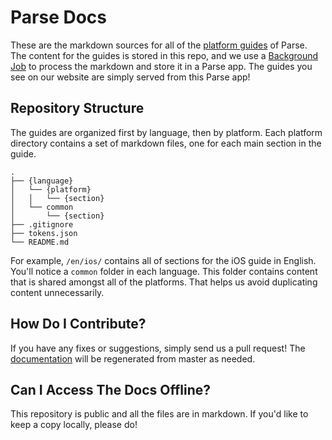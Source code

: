# Parse Docs

These are the markdown sources for all of the [platform guides](https://parse.com/docs) of Parse. The content for the guides is stored in this repo, and we use a [Background Job](https://parse.com/docs/js/guide#cloud-code-advanced-background-jobs) to process the markdown and store it in a Parse app. The guides you see on our website are simply served from this Parse app!

## Repository Structure

The guides are organized first by language, then by platform. Each platform directory contains a set of markdown files, one for each main section in the guide.

    .
    ├── {language}
    │   └── {platform}
    │   │   └── {section}
    │   └── common
    │       └── {section}
    ├── .gitignore
    ├── tokens.json
    └── README.md

For example, `/en/ios/` contains all of sections for the iOS guide in English. You'll notice a `common` folder in each language. This folder contains content that is shared amongst all of the platforms. That helps us avoid duplicating content unnecessarily.

## How Do I Contribute?

If you have any fixes or suggestions, simply send us a pull request! 
The [documentation](https://parse.com/docs) will be regenerated from master as needed.

## Can I Access The Docs Offline?

This repository is public and all the files are in markdown. If you'd like to keep a copy locally, please do!
